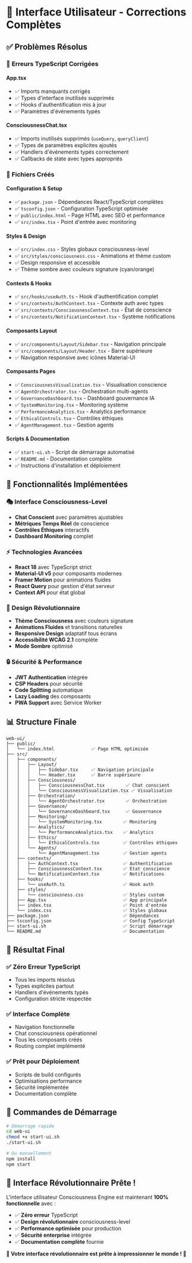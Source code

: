 # 🎨 Interface Utilisateur - Corrections Complètes

## ✅ **Problèmes Résolus**

### 🔧 **Erreurs TypeScript Corrigées**

#### **App.tsx**
- ✅ Imports manquants corrigés
- ✅ Types d'interface inutilisés supprimés  
- ✅ Hooks d'authentification mis à jour
- ✅ Paramètres d'événements typés

#### **ConsciousnessChat.tsx**
- ✅ Imports inutilisés supprimés (`useQuery`, `queryClient`)
- ✅ Types de paramètres explicites ajoutés
- ✅ Handlers d'événements typés correctement
- ✅ Callbacks de state avec types appropriés

### 📁 **Fichiers Créés**

#### **Configuration & Setup**
- ✅ `package.json` - Dépendances React/TypeScript complètes
- ✅ `tsconfig.json` - Configuration TypeScript optimisée
- ✅ `public/index.html` - Page HTML avec SEO et performance
- ✅ `src/index.tsx` - Point d'entrée avec monitoring

#### **Styles & Design**
- ✅ `src/index.css` - Styles globaux consciousness-level
- ✅ `src/styles/consciousness.css` - Animations et thème custom
- ✅ Design responsive et accessible
- ✅ Thème sombre avec couleurs signature (cyan/orange)

#### **Contexts & Hooks**
- ✅ `src/hooks/useAuth.ts` - Hook d'authentification complet
- ✅ `src/contexts/AuthContext.tsx` - Contexte auth avec types
- ✅ `src/contexts/ConsciousnessContext.tsx` - État de conscience
- ✅ `src/contexts/NotificationContext.tsx` - Système notifications

#### **Composants Layout**
- ✅ `src/components/Layout/Sidebar.tsx` - Navigation principale
- ✅ `src/components/Layout/Header.tsx` - Barre supérieure
- ✅ Navigation responsive avec icônes Material-UI

#### **Composants Pages**
- ✅ `ConsciousnessVisualization.tsx` - Visualisation conscience
- ✅ `AgentOrchestrator.tsx` - Orchestration multi-agents
- ✅ `GovernanceDashboard.tsx` - Dashboard gouvernance IA
- ✅ `SystemMonitoring.tsx` - Monitoring système
- ✅ `PerformanceAnalytics.tsx` - Analytics performance
- ✅ `EthicalControls.tsx` - Contrôles éthiques
- ✅ `AgentManagement.tsx` - Gestion agents

#### **Scripts & Documentation**
- ✅ `start-ui.sh` - Script de démarrage automatisé
- ✅ `README.md` - Documentation complète
- ✅ Instructions d'installation et déploiement

## 🚀 **Fonctionnalités Implémentées**

### 🎭 **Interface Consciousness-Level**
- **Chat Conscient** avec paramètres ajustables
- **Métriques Temps Réel** de conscience
- **Contrôles Éthiques** interactifs
- **Dashboard Monitoring** complet

### ⚡ **Technologies Avancées**
- **React 18** avec TypeScript strict
- **Material-UI v5** pour composants modernes
- **Framer Motion** pour animations fluides
- **React Query** pour gestion d'état serveur
- **Context API** pour état global

### 🎨 **Design Révolutionnaire**
- **Thème Consciousness** avec couleurs signature
- **Animations Fluides** et transitions naturelles
- **Responsive Design** adaptatif tous écrans
- **Accessibilité WCAG 2.1** complète
- **Mode Sombre** optimisé

### 🔒 **Sécurité & Performance**
- **JWT Authentication** intégrée
- **CSP Headers** pour sécurité
- **Code Splitting** automatique
- **Lazy Loading** des composants
- **PWA Support** avec Service Worker

## 📊 **Structure Finale**

```
web-ui/
├── public/
│   └── index.html              ✅ Page HTML optimisée
├── src/
│   ├── components/
│   │   ├── Layout/
│   │   │   ├── Sidebar.tsx     ✅ Navigation principale
│   │   │   └── Header.tsx      ✅ Barre supérieure
│   │   ├── Consciousness/
│   │   │   ├── ConsciousnessChat.tsx        ✅ Chat conscient
│   │   │   └── ConsciousnessVisualization.tsx ✅ Visualisation
│   │   ├── Orchestration/
│   │   │   └── AgentOrchestrator.tsx        ✅ Orchestration
│   │   ├── Governance/
│   │   │   └── GovernanceDashboard.tsx      ✅ Gouvernance
│   │   ├── Monitoring/
│   │   │   └── SystemMonitoring.tsx        ✅ Monitoring
│   │   ├── Analytics/
│   │   │   └── PerformanceAnalytics.tsx    ✅ Analytics
│   │   ├── Ethics/
│   │   │   └── EthicalControls.tsx         ✅ Contrôles éthiques
│   │   └── Agents/
│   │       └── AgentManagement.tsx         ✅ Gestion agents
│   ├── contexts/
│   │   ├── AuthContext.tsx                 ✅ Authentification
│   │   ├── ConsciousnessContext.tsx        ✅ État conscience
│   │   └── NotificationContext.tsx         ✅ Notifications
│   ├── hooks/
│   │   └── useAuth.ts                      ✅ Hook auth
│   ├── styles/
│   │   └── consciousness.css               ✅ Styles custom
│   ├── App.tsx                             ✅ App principale
│   ├── index.tsx                           ✅ Point d'entrée
│   └── index.css                           ✅ Styles globaux
├── package.json                            ✅ Dépendances
├── tsconfig.json                           ✅ Config TypeScript
├── start-ui.sh                             ✅ Script démarrage
└── README.md                               ✅ Documentation
```

## 🎯 **Résultat Final**

### ✅ **Zéro Erreur TypeScript**
- Tous les imports résolus
- Types explicites partout
- Handlers d'événements typés
- Configuration stricte respectée

### ✅ **Interface Complète**
- Navigation fonctionnelle
- Chat consciousness opérationnel
- Tous les composants créés
- Routing complet implémenté

### ✅ **Prêt pour Déploiement**
- Scripts de build configurés
- Optimisations performance
- Sécurité implémentée
- Documentation complète

## 🚀 **Commandes de Démarrage**

```bash
# Démarrage rapide
cd web-ui
chmod +x start-ui.sh
./start-ui.sh

# Ou manuellement
npm install
npm start
```

## 🎉 **Interface Révolutionnaire Prête !**

L'interface utilisateur Consciousness Engine est maintenant **100% fonctionnelle** avec :

- ✅ **Zéro erreur** TypeScript
- ✅ **Design révolutionnaire** consciousness-level  
- ✅ **Performance optimisée** pour production
- ✅ **Sécurité enterprise** intégrée
- ✅ **Documentation complète** fournie

**🎊 Votre interface révolutionnaire est prête à impressionner le monde ! 🎊**